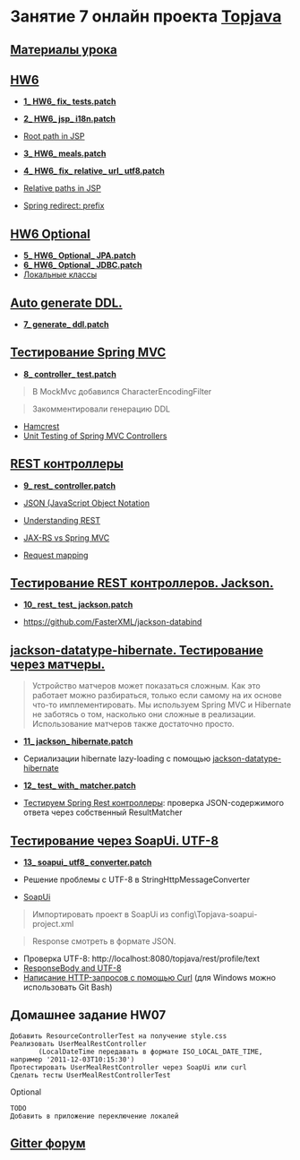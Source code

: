 # Занятие 7 онлайн проекта <a href="https://github.com/JavaWebinar/topjava04">Topjava</a>

## <a href="https://drive.google.com/open?id=0B9Ye2auQ_NsFfjVnUVhINEg0d09Nb3JsY2ZZZmpsSWp3bzdHMkpKMmtPTlpjckxyVzg0SWc">Материалы урока</a>

## <a href="">HW6</a>
-  **<a href="https://drive.google.com/open?id=0B9Ye2auQ_NsFVkpodmlWR01kaEE">1_ HW6_ fix_ tests.patch</a>**
-  **<a href="https://drive.google.com/open?id=0B9Ye2auQ_NsFWDBtUDJhcTBCM0U">2_ HW6_ jsp_ i18n.patch</a>**
-  <a href="http://stackoverflow.com/questions/10327390/how-should-i-get-root-folder-path-in-jsp-page">Root path in JSP</a>

-  **<a href="https://drive.google.com/open?id=0B9Ye2auQ_NsFZlFsU25jOW9OeE0">3_ HW6_ meals.patch</a>**
-  **<a href="https://drive.google.com/open?id=0B9Ye2auQ_NsFa0VDZXV6eXg3ZHM">4_ HW6_ fix_ relative_ url_ utf8.patch</a>**
-  <a href="http://stackoverflow.com/questions/4764405/how-to-use-relative-paths-without-including-the-context-root-name">Relative paths in JSP</a>
-  <a href="http://docs.spring.io/spring/docs/3.2.x/spring-framework-reference/html/mvc.html#mvc-redirecting-redirect-prefix">Spring redirect: prefix</a>

## <a href="">HW6 Optional</a>
-  **<a href="https://drive.google.com/open?id=0B9Ye2auQ_NsFcHcyNnV2MXBUanM">5_ HW6_ Optional_ JPA.patch</a>**
-  **<a href="https://drive.google.com/open?id=0B9Ye2auQ_NsFYXh6ODZkSEtzWTQ">6_ HW6_ Optional_ JDBC.patch</a>**
-  <a href="http://easy-code.ru/lesson/local-anonymous-nested-classes-java">Локальные классы</a>

## <a href="https://drive.google.com/open?id=0B9Ye2auQ_NsFTEtkSldKUnE4VkE">Auto generate DDL.</a>
-  **<a href="https://drive.google.com/open?id=0B9Ye2auQ_NsFbEN2ZHJVWjM5dDQ">7_ generate_ ddl.patch</a>**

## <a href="https://drive.google.com/open?id=0B9Ye2auQ_NsFQXhBN1pqa3FyOUE">Тестирование Spring MVC</a>
-  **<a href="https://drive.google.com/open?id=0B9Ye2auQ_NsFQ3U2NC1vNDFDTGs">8_ controller_ test.patch</a>**

> В MockMvc добавился CharacterEncodingFilter

> Закомментировали генерацию DDL 

-  <a href="http://hamcrest.org/JavaHamcrest/">Hamcrest</a>
-  <a href="http://www.petrikainulainen.net/programming/spring-framework/unit-testing-of-spring-mvc-controllers-normal-controllers/">Unit Testing of Spring MVC Controllers</a>

## <a href="https://drive.google.com/open?id=0B9Ye2auQ_NsFWE5oSmJFZGZBRlE">REST контроллеры</a>
-  **<a href="https://drive.google.com/open?id=0B9Ye2auQ_NsFT1VjQnFDdllHLTQ">9_ rest_ controller.patch</a>**

-  <a href="https://ru.wikipedia.org/wiki/JSON">JSON (JavaScript Object Notation</a>
-  <a href="https://spring.io/understanding/rest">Understanding REST</a>
-  <a href="http://www.infoq.com/articles/springmvc_jsx-rs">JAX-RS vs Spring MVC</a>
-  <a href="http://docs.spring.io/spring/docs/current/spring-framework-reference/html/mvc.html#mvc-ann-requestmapping">Request mapping</a>

## <a href="https://drive.google.com/open?id=0B9Ye2auQ_NsFQmNwOXJ6RFk4M1U">Тестирование REST контроллеров. Jackson.</a>
-  **<a href="https://drive.google.com/open?id=0B9Ye2auQ_NsFVTU3eTdPX20xUG8">10_ rest_ test_ jackson.patch</a>**

-  https://github.com/FasterXML/jackson-databind

## <a href="https://drive.google.com/open?id=0B9Ye2auQ_NsFNWEyVGJIU2JMTFE">jackson-datatype-hibernate. Тестирование через матчеры.</a>
> Устройство матчеров может показаться сложным. Как это работает можно разбираться, только если самому на их основе что-то имплементировать. Мы используем Spring MVC и Hibernate не заботясь о том, насколько они сложные в реализации. Использование матчеров также достаточно просто.
    
-  **<a href="https://drive.google.com/open?id=0B9Ye2auQ_NsFU0R5dE14U3JPZ1E">11_ jackson_ hibernate.patch</a>**
-  Сериализации hibernate lazy-loading с помощью <a href="https://github.com/FasterXML/jackson-datatype-hibernate">jackson-datatype-hibernate</a>

-  **<a href="https://drive.google.com/open?id=0B9Ye2auQ_NsFT2cwMFE0UGQ0UEk">12_ test_ with_ matcher.patch</a>**
-  <a href="http://habrahabr.ru/post/259055/">Тестируем Spring Rest контроллеры</a>: проверка JSON-содержимого ответа через собственный ResultMatcher

## <a href="https://drive.google.com/open?id=0B9Ye2auQ_NsFVXNmOUdBbUxxWVU">Тестирование через SoapUi. UTF-8</a>
-  **<a href="https://drive.google.com/open?id=0B9Ye2auQ_NsFRlRoVGk4THpyVzA">13_ soapui_ utf8_ converter.patch</a>**

- Решение проблемы с UTF-8 в StringHttpMessageConverter
-  <a href="http://www.soapui.org/">SoapUi</a>

>  Импортировать проект в SoapUi из config\Topjava-soapui-project.xml

>   Response смотреть в формате JSON.
   
-  Проверка UTF-8: http://localhost:8080/topjava/rest/profile/text
-  <a href="http://forum.spring.io/forum/spring-projects/web/74209-responsebody-and-utf-8">ResponseBody and UTF-8</a>
-  <a href="http://rus-linux.net/lib.php?name=/MyLDP/internet/curlrus.html">Написание HTTP-запросов с помощью Curl</a> 
(для Windows можно использовать Git Bash)

## Домашнее задание HW07

    Добавить ResourceControllerTest на получение style.css
    Реализовать UserMealRestController 
           (LocalDateTime передавать в формате ISO_LOCAL_DATE_TIME, например '2011-12-03T10:15:30')
    Протестировать UserMealRestController через SoapUi или curl  
    Сделать тесты UserMealRestControllerTest

Optional

    TODO
    Добавить в приложение переключение локалей 

## <a href="https://gitter.im/JavaOPs/topjava/Lesson07">Gitter форум</a>
